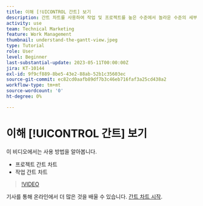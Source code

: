 ```yaml
---
title: 이해 [!UICONTROL 간트] 보기
description: 간트 차트를 사용하여 작업 및 프로젝트를 높은 수준에서 놀라운 수준의 세부 정보로 빠르게 보는 방법에 대해 알아봅니다.
activity: use
team: Technical Marketing
feature: Work Management
thumbnail: understand-the-gantt-view.jpeg
type: Tutorial
role: User
level: Beginner
last-substantial-update: 2023-05-11T00:00:00Z
jira: KT-10144
exl-id: 9f9cf889-8be5-43e2-88ab-52b1c35603ec
source-git-commit: ec82cd0aafb89df7b3c46eb716faf3a25cd438a2
workflow-type: tm+mt
source-wordcount: '0'
ht-degree: 0%

---
```


# 이해 [!UICONTROL 간트] 보기

이 비디오에서는 사용 방법을 알아봅니다.

* 프로젝트 간트 차트
* 작업 간트 차트

>[!VIDEO](https://video.tv.adobe.com/v/3419304/?quality=12&learn=on)

기사를 통해 온라인에서 더 많은 것을 배울 수 있습니다. [간트 차트 시작](https://experienceleague.adobe.com/docs/workfront/using/manage-work/the-gantt-chart/gantt-chart-overview/get-started-with-gantt.html?lang=en).
